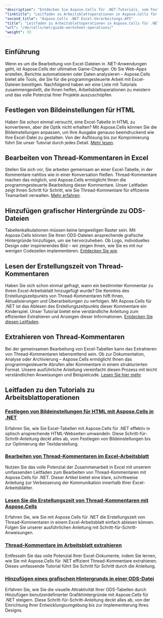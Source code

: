 ```yaml
---
"description": "Entdecken Sie Aspose.Cells für .NET-Tutorials, vom Festlegen von Bildeinstellungen für HTML bis zum Hinzufügen von grafischen Hintergründen in ODS. Lernen Sie mit Schritt-für-Schritt-Anleitungen."
"linktitle": "Leitfaden zu Arbeitsblattoperationen in Aspose.Cells für .NET"
"second_title": "Aspose.Cells .NET Excel-Verarbeitungs-API"
"title": "Leitfaden zu Arbeitsblattoperationen in Aspose.Cells für .NET"
"url": "/de/cells/net/guide-worksheet-operations/"
"weight": 33
---
```


## Einführung

Wenn es um die Bearbeitung von Excel-Dateien in .NET-Anwendungen geht, ist Aspose.Cells der ultimative Game-Changer. Ob Sie Web-Apps erstellen, Berichte automatisieren oder Daten analysieren – Aspose.Cells bietet alle Tools, die Sie für die programmgesteuerte Arbeit mit Excel-Dateien benötigen. Nachfolgend haben wir eine Liste mit Tutorials zusammengestellt, die Ihnen helfen, Arbeitsblattoperationen zu meistern und das volle Potenzial Ihrer Projekte auszuschöpfen.

## Festlegen von Bildeinstellungen für HTML 
 
Haben Sie schon einmal versucht, eine Excel-Tabelle in HTML zu konvertieren, aber die Optik nicht erhalten? Mit Aspose.Cells können Sie die Bildeinstellungen anpassen, um Ihre Ausgabe genauso beeindruckend wie Ihre Excel-Datei zu gestalten. Von der Auflösung bis zur Komprimierung führt Sie unser Tutorial durch jedes Detail. [Mehr lesen](./setting-image-preferences/).

## Bearbeiten von Thread-Kommentaren in Excel 
 
Stellen Sie sich vor, Sie arbeiten gemeinsam an einer Excel-Tabelle, in der Kommentare nahtlos wie in einer Konversation fließen. Thread-Kommentare machen das möglich, und Aspose.Cells ermöglicht Ihnen die programmgesteuerte Bearbeitung dieser Kommentare. Unser Leitfaden zeigt Ihnen Schritt für Schritt, wie Sie Thread-Kommentare für effiziente Teamarbeit verwalten. [Mehr erfahren](./editing-threaded-comments/).

## Hinzufügen grafischer Hintergründe zu ODS-Dateien
  
Tabellenkalkulationen müssen keine langweiligen Raster sein. Mit Aspose.Cells können Sie Ihren ODS-Dateien ansprechende grafische Hintergründe hinzufügen, um sie hervorzuheben. Ob Logo, individuelles Design oder inspirierendes Bild – wir zeigen Ihnen, wie Sie es mit nur wenigen Codezeilen implementieren. [Entdecken Sie wie](./adding-graphic-background-in-ods-file/).

## Lesen der Erstellungszeit von Thread-Kommentaren  

Haben Sie sich schon einmal gefragt, wann ein bestimmter Kommentar zu Ihrem Excel-Arbeitsblatt hinzugefügt wurde? Die Kenntnis des Erstellungszeitpunkts von Thread-Kommentaren hilft Ihnen, Aktualisierungen und Überarbeitungen zu verfolgen. Mit Aspose.Cells für .NET ist das Ablesen des Erstellungszeitpunkts dieser Kommentare ein Kinderspiel. Unser Tutorial bietet eine verständliche Anleitung zum effizienten Extrahieren und Anzeigen dieser Informationen. [Entdecken Sie diesen Leitfaden](./read-created-time-of-threaded-comment/).

## Extrahieren von Thread-Kommentaren  

Bei der gemeinsamen Bearbeitung von Excel-Tabellen kann das Extrahieren von Thread-Kommentaren lebensrettend sein. Ob zur Dokumentation, Analyse oder Archivierung – Aspose.Cells ermöglicht Ihnen das programmgesteuerte Abrufen aller Kommentare in einem strukturierten Format. Unsere ausführliche Anleitung vereinfacht diesen Prozess mit leicht verständlichen Anweisungen und Beispielcode. [Lesen Sie hier mehr](./extract-threaded-comments/).

## Leitfaden zu den Tutorials zu Arbeitsblattoperationen
### [Festlegen von Bildeinstellungen für HTML mit Aspose.Cells in .NET](./setting-image-preferences/)
Erfahren Sie, wie Sie Excel-Tabellen mit Aspose.Cells für .NET effektiv in optisch ansprechende HTML-Webseiten umwandeln. Diese Schritt-für-Schritt-Anleitung deckt alles ab, vom Festlegen von Bildeinstellungen bis zur Optimierung der Textdarstellung.
### [Bearbeiten von Thread-Kommentaren im Excel-Arbeitsblatt](./editing-threaded-comments/)
Nutzen Sie das volle Potenzial der Zusammenarbeit in Excel mit unserem umfassenden Leitfaden zum Bearbeiten von Thread-Kommentaren mit Aspose.Cells für .NET. Dieser Artikel bietet eine klare, schrittweise Anleitung zur Verbesserung der Kommunikation innerhalb Ihrer Excel-Arbeitsblätter.
### [Lesen Sie die Erstellungszeit von Thread-Kommentaren mit Aspose.Cells](./read-created-time-of-threaded-comment/)
Erfahren Sie, wie Sie mit Aspose.Cells für .NET die Erstellungszeit von Thread-Kommentaren in einem Excel-Arbeitsblatt einfach ablesen können. Folgen Sie unserer ausführlichen Anleitung mit Schritt-für-Schritt-Anweisungen.
### [Thread-Kommentare im Arbeitsblatt extrahieren](./extract-threaded-comments/)
Entfesseln Sie das volle Potenzial Ihrer Excel-Dokumente, indem Sie lernen, wie Sie mit Aspose.Cells für .NET effizient Thread-Kommentare extrahieren. Dieses umfassende Tutorial führt Sie Schritt für Schritt durch die Anleitung.
### [Hinzufügen eines grafischen Hintergrunds in einer ODS-Datei](./adding-graphic-background-in-ods-file/)
Erfahren Sie, wie Sie die visuelle Attraktivität Ihrer ODS-Tabellen durch Hinzufügen benutzerdefinierter Grafikhintergründe mit Aspose.Cells für .NET steigern. Diese Schritt-für-Schritt-Anleitung deckt alles ab, von der Einrichtung Ihrer Entwicklungsumgebung bis zur Implementierung Ihres Designs.